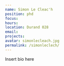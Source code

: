 ```yaml
---
name: Simon Le Cleac'h
position: phd
focus:
hours:
location: Durand 028
email:
projects:
avatar: simonlecleach.jpg
permalink: /simonleclech/
---
```


Insert bio here